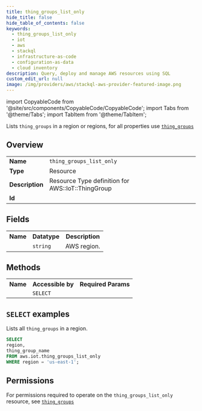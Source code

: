 ```yaml
---
title: thing_groups_list_only
hide_title: false
hide_table_of_contents: false
keywords:
  - thing_groups_list_only
  - iot
  - aws
  - stackql
  - infrastructure-as-code
  - configuration-as-data
  - cloud inventory
description: Query, deploy and manage AWS resources using SQL
custom_edit_url: null
image: /img/providers/aws/stackql-aws-provider-featured-image.png
---
```


import CopyableCode from '@site/src/components/CopyableCode/CopyableCode';
import Tabs from '@theme/Tabs';
import TabItem from '@theme/TabItem';

Lists <code>thing_groups</code> in a region or regions, for all properties use <a href="/providers/aws/serviceName/thing_groups/"><code>thing_groups</code></a>

## Overview
<table><tbody>
<tr><td><b>Name</b></td><td><code>thing_groups_list_only</code></td></tr>
<tr><td><b>Type</b></td><td>Resource</td></tr>
<tr><td><b>Description</b></td><td>Resource Type definition for AWS::IoT::ThingGroup</td></tr>
<tr><td><b>Id</b></td><td><CopyableCode code="aws.iot.thing_groups_list_only" /></td></tr>
</tbody></table>

## Fields
<table><tbody><tr><th>Name</th><th>Datatype</th><th>Description</th></tr><tr><td><CopyableCode code="region" /></td><td><code>string</code></td><td>AWS region.</td></tr>
</tbody></table>

## Methods

<table><tbody>
  <tr>
    <th>Name</th>
    <th>Accessible by</th>
    <th>Required Params</th>
  </tr>
  <tr>
    <td><CopyableCode code="list_resources" /></td>
    <td><code>SELECT</code></td>
    <td><CopyableCode code="region" /></td>
  </tr>
</tbody></table>

## `SELECT` examples
Lists all <code>thing_groups</code> in a region.
```sql
SELECT
region,
thing_group_name
FROM aws.iot.thing_groups_list_only
WHERE region = 'us-east-1';
```


## Permissions

For permissions required to operate on the <code>thing_groups_list_only</code> resource, see <a href="/providers/aws/iot/thing_groups/#permissions"><code>thing_groups</code></a>

